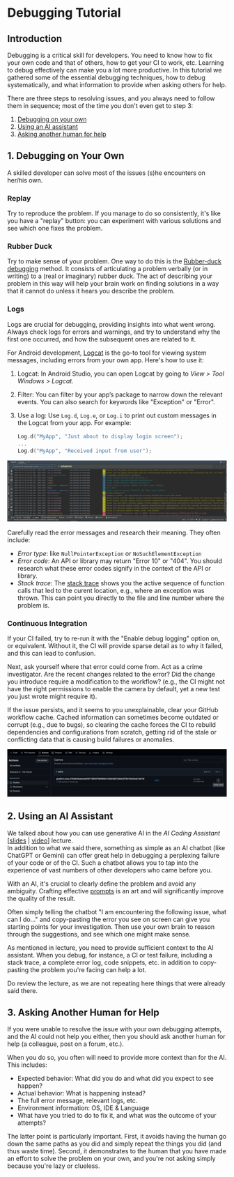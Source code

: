 # Debugging Tutorial

## Introduction

Debugging is a critical skill for developers. 
You need to know how to fix your own code and that of others, how to get your CI to work, etc.
Learning to debug effectively can make you a lot more productive.
In this tutorial we gathered some of the essential debugging techniques, how to debug systematically, and what information to provide when asking others for help.

There are three steps to resolving issues, and you always need to follow them in sequence; most of the time you don't even get to step 3:

1. [Debugging on your own](#1-debugging-on-your-own)
2. [Using an AI assistant](#2-using-an-ai-assistant)
3. [Asking another human for help](#3-asking-another-human-for-help)

## 1. Debugging on Your Own

A skilled developer can solve most of the issues (s)he encounters on her/his own.

### Replay

Try to reproduce the problem.
If you manage to do so consistently, it's like you have a "replay" button: you can experiment with various solutions and see which one fixes the problem.

### Rubber Duck

Try to make sense of your problem.
One way to do this is the [Rubber-duck debugging](https://en.wikipedia.org/wiki/Rubber_duck_debugging) method.
It consists of articulating a problem verbally (or in writing) to a (real or imaginary) rubber duck.
The act of describing your problem in this way will help your brain work on finding solutions in a way that it cannot do unless it hears you describe the problem.

### Logs

Logs are crucial for debugging, providing insights into what went wrong.
Always check logs for errors and warnings, and try to understand why the first one occurred, and how the subsequent ones are related to it.

For Android development, [Logcat](https://developer.android.com/studio/debug/logcat) is the go-to tool for viewing system messages, including errors from your own app.
Here's how to use it:

1. Logcat: In Android Studio, you can open Logcat by going to *View > Tool Windows > Logcat*.
2. Filter: You can filter by your app’s package to narrow down the relevant events. You can also search for keywords like "Exception" or "Error".
3. Use a log: Use `Log.d`, `Log.e`, or `Log.i` to print out custom messages in the Logcat from your app. For example:

   ```kotlin
   Log.d("MyApp", "Just about to display login screen");
   ...
   Log.d("MyApp", "Received input from user");
   ```

![Logcat hello](assets/logcat_hello_world.png)

Carefully read the error messages and research their meaning. They often include:

- *Error type*: like `NullPointerException` or `NoSuchElementException`
- *Error code*: An API or library may return "Error 10" or "404". You should research what these error codes signify in the context of the API or library.
- *Stack trace*: The [stack trace](https://en.wikipedia.org/wiki/Stack_trace) shows you the active sequence of function calls that led to the curent location, e.g., where an exception was thrown. This can point you directly to the file and line number where the problem is.

### Continuous Integration

If your CI failed, try to re-run it with the "Enable debug logging" option on, or equivalent.
Without it, the CI will provide sparse detail as to why it failed, and this can lead to confusion.

Next, ask yourself where that error could come from.
Act as a crime investigator.
Are the recent changes related to the error?
Did the change you introduce require a modification to the workflow? (e.g., the CI might not have the right permissions to enable the camera by default, yet a new test you just wrote might require it).

If the issue persists, and it seems to you unexplainable, clear your GitHub workflow cache.
Cached information can sometimes become outdated or corrupt (e.g., due to bugs), so clearing the cache forces the CI to rebuild dependencies and configurations from scratch, getting rid of the stale or conflicting data that is causing build failures or anomalies.

![Clearing Github Cache](assets/clear_ci_github.png)

## 2. Using an AI Assistant

We talked about how you can use generative AI in the _AI Coding Assistant_ [[slides](../lectures/Wk1.A%20-%20Requirements%20and%20User%20Stories.pdf) \| [video](https://www.youtube.com/watch?v=F8NZdL-ahKg)] lecture.  
In addition to what we said there, something as simple as an AI chatbot (like ChatGPT or Gemini) can offer great help in debugging a perplexing failure of your code or of the CI.
Such a chatbot allows you to tap into the experience of vast numbers of other developers who came before you.

With an AI, it's crucial to clearly define the problem and avoid any ambiguity. Crafting effective [prompts](https://developers.google.com/machine-learning/resources/prompt-eng) is an art and will significantly improve the quality of the result.

Often simply telling the chatbot "I am encountering the following issue, what can I do..." and copy-pasting the error you see on screen can give you starting points for your investigation. 
Then use your own brain to reason through the suggestions, and see which one might make sense.

As mentioned in lecture, you need to provide sufficient context to the AI assistant.
When you debug, for instance, a CI or test failure, including a stack trace, a complete error log, code snippets, etc. in addition to copy-pasting the problem you're facing can help a lot.

Do review the lecture, as we are not repeating here things that were already said there.

## 3. Asking Another Human for Help

If you were unable to resolve the issue with your own debugging attempts, and the AI could not help you either, then you should ask another human for help (a colleague, post on a forum, etc.).

When you do so, you often will need to provide more context than for the AI.  This includes:

- Expected behavior: What did you do and what did you expect to see happen?
- Actual behavior: What is happening instead?
- The full error message, relevant logs, etc.
- Environment information: OS, IDE & Language
- What have you tried to do to fix it, and what was the outcome of your attempts?

The latter point is particularly important.
First, it avoids having the human go down the same paths as you did and simply repeat the things you did (and thus waste time).
Second, it demonstrates to the human that you have made an effort to solve the problem on your own, and you're not asking simply because you're lazy or clueless.
